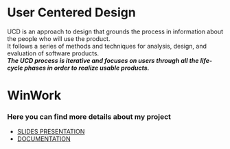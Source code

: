 # User Centered Design

UCD is an approach to design that grounds the process in information about the people who will use the product. <br/>
It follows a series of methods and techniques for analysis, design, and evaluation of software products. <br/>
***The UCD process is iterative and focuses on users through all the life-cycle phases in order to realize usable products.***

# WinWork
### Here you can find more details about my project
* [SLIDES PRESENTATION](https://github.com/leonardouniromasalvucci/User_Centered_Design/blob/master/HCI_slides_presentation.pptx) 
* [DOCUMENTATION](https://github.com/leonardouniromasalvucci/User_Centered_Design/blob/master/HCI_documentation.pdf) 


